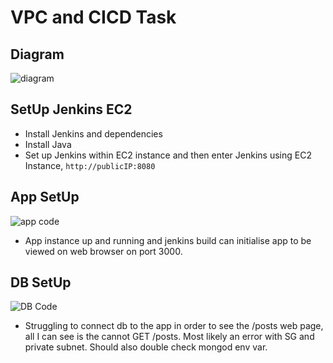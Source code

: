 # VPC and CICD Task

## Diagram
![diagram](JENKINS_AND_VPC.PNG)

## SetUp Jenkins EC2
- Install Jenkins and dependencies
- Install Java 
- Set up Jenkins within EC2 instance and then enter Jenkins using EC2 Instance, `http://publicIP:8080`


## App SetUp
![app code](app_code.PNG)
- App instance up and running and jenkins build can initialise app to be viewed on web browser on port 3000. 

## DB SetUp
![DB Code]()
- Struggling to connect db to the app in order to see the /posts web page, all I can see is the cannot GET /posts. Most likely an error with SG and private subnet. Should also double check mongod env var. 
